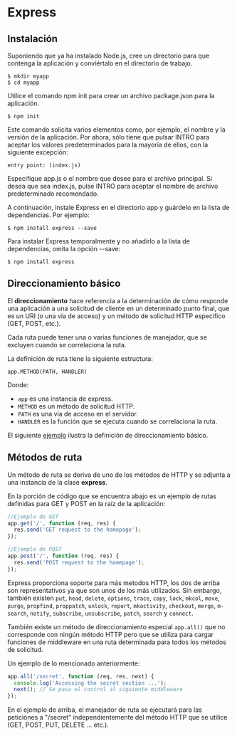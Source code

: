 # Express

## Instalación

Suponiendo que ya ha instalado Node.js, cree un directorio para que contenga la aplicación y conviértalo en el directorio de trabajo.

```
$ mkdir myapp
$ cd myapp
```

Utilice el comando npm init para crear un archivo package.json para la aplicación.

```
$ npm init
```

Este comando solicita varios elementos como, por ejemplo, el nombre y la versión de la aplicación. Por ahora, sólo tiene que pulsar INTRO para aceptar los valores predeterminados para la mayoría de ellos, con la siguiente excepción:

```
entry point: (index.js)
```

Especifique app.js o el nombre que desee para el archivo principal. Si desea que sea index.js, pulse INTRO para aceptar el nombre de archivo predeterminado recomendado.

A continuación, instale Express en el directorio app y guárdelo en la lista de dependencias. Por ejemplo:

```
$ npm install express --save
```

Para instalar Express temporalmente y no añadirlo a la lista de dependencias, omita la opción --save:

```
$ npm install express
```

## Direccionamiento básico

El **direccionamiento** hace referencia a la determinación de cómo responde una aplicación a una solicitud de cliente en un determinado punto final, que es un URI (o una vía de acceso) y un método de solicitud HTTP específico (GET, POST, etc.).

Cada ruta puede tener una o varias funciones de manejador, que se excluyen cuando se correlaciona la ruta.

La definición de ruta tiene la siguiente estructura:

```
app.METHOD(PATH, HANDLER)
```

Donde:

* `app` es una instancia de express.
* `METHOD` es un método de solicitud HTTP.
* `PATH` es una vía de acceso en el servidor.
* `HANDLER` es la función que se ejecuta cuando se   correlaciona la ruta.

El siguiente [ejemplo](https://github.com/ULL-ESIT-DSI-1617/estudiar-las-rutas-en-expressjs-alejandro-carlos-samuel-35l2/blob/master/src/example_1.js) ilustra la definición de direccionamiento básico.

## Métodos de ruta

Un método de ruta se deriva de uno de los métodos de HTTP y se adjunta a una instancia de la clase **express**.

En la porción de código que se encuentra abajo es un ejemplo de rutas definidas para GET y POST en la raíz de la aplicación:

```javascript
//Ejemplo de GET
app.get('/', function (req, res) {
  res.send('GET request to the homepage');
});

//Ejemplo de POST
app.post('/', function (req, res) {
  res.send('POST request to the homepage');
});

```
Express proporciona soporte para más metodos HTTP, los dos de arriba son representativos ya que son unos de los más utilizados. Sin embargo, también existen `put`, `head`, `delete`, `options`, `trace`, `copy`, `lock`, `mkcol`, `move`, `purge`, `propfind`, `proppatch`, `unlock`, `report`, `mkactivity`, `checkout`, `merge`, `m-search`, `notify`,  `subscribe`, `unsubscribe`, `patch`, `search` y `connect`.

También existe un método de direccionamiento especial
`app.all()`
que no corresponde con ningún método HTTP pero que se utiliza para cargar funciones de middleware en una ruta determinada para todos los métodos de solicitud.

Un ejemplo de lo mencionado anteriormente:

```javascript
app.all('/secret', function (req, res, next) {
  console.log('Accessing the secret section ...');
  next(); // Se pasa el control al siguiente middleware
});
```

En el ejemplo de arriba, el manejador de ruta se ejecutará para las peticiones a "/secret" independientemente del método HTTP que se utilice (GET, POST, PUT, DELETE ... etc.).
